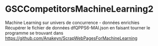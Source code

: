 # GSCCompetitorsMachineLearning2
Machine Learning sur univers de concurrence - données enrichies
Récupérer le fichier de données dfQPPS6-MAI.json  en faisant tourner le programme se trouvant dans https://github.com/Anakeyn/ScrapWebPagesForMachineLearning
